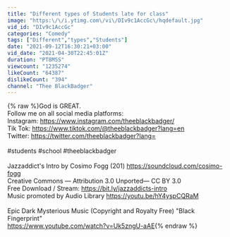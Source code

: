 ```yaml
---
title: "Different types of Students late for class"
image: "https:\/\/i.ytimg.com\/vi\/DIv9c1AccGc\/hqdefault.jpg"
vid_id: "DIv9c1AccGc"
categories: "Comedy"
tags: ["Different","types","Students"]
date: "2021-09-12T16:30:21+03:00"
vid_date: "2021-04-30T22:45:01Z"
duration: "PT8M5S"
viewcount: "1235274"
likeCount: "64387"
dislikeCount: "394"
channel: "Thee BlackBadger"
---
```

{% raw %}God is GREAT.<br />Follow me on all social media platforms:<br />Instagram: <a rel="nofollow" target="blank" href="https://www.instagram.com/theeblackbadger/">https://www.instagram.com/theeblackbadger/</a><br />Tik Tok: <a rel="nofollow" target="blank" href="https://www.tiktok.com/@theeblackbadger?lang=en">https://www.tiktok.com/@theeblackbadger?lang=en</a><br />Twitter: <a rel="nofollow" target="blank" href="https://twitter.com/theeblackbadger?lang=">https://twitter.com/theeblackbadger?lang=</a><br /><br />#students #school #theeblackbadger<br /><br />Jazzaddict's Intro by Cosimo Fogg (201) <a rel="nofollow" target="blank" href="https://soundcloud.com/cosimo-fogg​">https://soundcloud.com/cosimo-fogg​</a><br />Creative Commons — Attribution 3.0 Unported— CC BY 3.0 <br />Free Download / Stream: <a rel="nofollow" target="blank" href="https://bit.ly/jazzaddicts-intro​">https://bit.ly/jazzaddicts-intro​</a><br />Music promoted by Audio Library <a rel="nofollow" target="blank" href="https://youtu.be/hY4yspCQRaM">https://youtu.be/hY4yspCQRaM</a><br /><br />Epic Dark Mysterious Music (Copyright and Royalty Free) &quot;Black Fingerprint&quot;<br /><a rel="nofollow" target="blank" href="https://www.youtube.com/watch?v=Uk5zngU-aAE">https://www.youtube.com/watch?v=Uk5zngU-aAE</a>{% endraw %}
